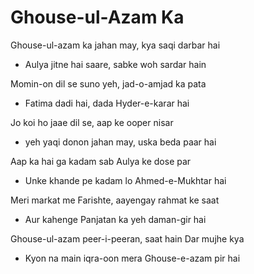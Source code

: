 # Ghouse-ul-Azam Ka

Ghouse-ul-azam ka jahan may, kya saqi darbar hai	
- Aulya jitne hai saare, sabke woh sardar hain

Momin-on dil se suno yeh, jad-o-amjad ka pata	
- Fatima dadi hai, dada Hyder-e-karar hai

Jo koi ho jaae dil se, aap ke ooper nisar 
- yeh yaqi donon jahan may, uska beda paar hai


Aap ka hai ga kadam sab Aulya ke dose par 
- Unke khande pe kadam lo Ahmed-e-Mukhtar hai

Meri markat me Farishte, aayengay rahmat ke saat  
- Aur kahenge Panjatan ka yeh daman-gir hai

Ghouse-ul-azam peer-i-peeran, saat hain Dar mujhe kya 
- Kyon na main iqra-oon mera Ghouse-e-azam pir hai

